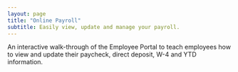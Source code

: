 ```yaml
---
layout: page
title: "Online Payroll"
subtitle: Easily view, update and manage your payroll.
---
```


An interactive walk-through of the Employee Portal to teach employees how to view and update their paycheck, direct deposit, W-4 and YTD information.